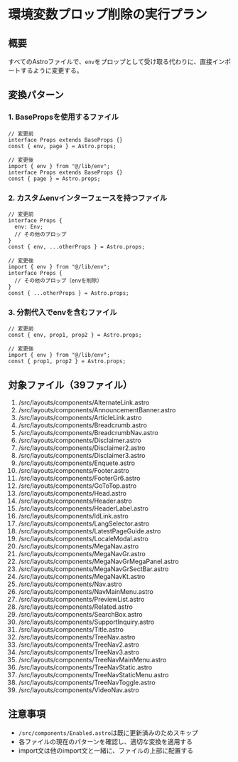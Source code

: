 # 環境変数プロップ削除の実行プラン

## 概要
すべてのAstroファイルで、`env`をプロップとして受け取る代わりに、直接インポートするように変更する。

## 変換パターン

### 1. BasePropsを使用するファイル
```astro
// 変更前
interface Props extends BaseProps {}
const { env, page } = Astro.props;

// 変更後
import { env } from "@/lib/env";
interface Props extends BaseProps {}
const { page } = Astro.props;
```

### 2. カスタムenvインターフェースを持つファイル
```astro
// 変更前
interface Props {
  env: Env;
  // その他のプロップ
}
const { env, ...otherProps } = Astro.props;

// 変更後
import { env } from "@/lib/env";
interface Props {
  // その他のプロップ（envを削除）
}
const { ...otherProps } = Astro.props;
```

### 3. 分割代入でenvを含むファイル
```astro
// 変更前
const { env, prop1, prop2 } = Astro.props;

// 変更後
import { env } from "@/lib/env";
const { prop1, prop2 } = Astro.props;
```

## 対象ファイル（39ファイル）
1. /src/layouts/components/AlternateLink.astro
2. /src/layouts/components/AnnouncementBanner.astro
3. /src/layouts/components/ArticleLink.astro
4. /src/layouts/components/Breadcrumb.astro
5. /src/layouts/components/BreadcrumbNav.astro
6. /src/layouts/components/Disclaimer.astro
7. /src/layouts/components/Disclaimer2.astro
8. /src/layouts/components/Disclaimer3.astro
9. /src/layouts/components/Enquete.astro
10. /src/layouts/components/Footer.astro
11. /src/layouts/components/FooterGr6.astro
12. /src/layouts/components/GoToTop.astro
13. /src/layouts/components/Head.astro
14. /src/layouts/components/Header.astro
15. /src/layouts/components/HeaderLabel.astro
16. /src/layouts/components/IdLink.astro
17. /src/layouts/components/LangSelector.astro
18. /src/layouts/components/LatestPageGuide.astro
19. /src/layouts/components/LocaleModal.astro
20. /src/layouts/components/MegaNav.astro
21. /src/layouts/components/MegaNavGr.astro
22. /src/layouts/components/MegaNavGrMegaPanel.astro
23. /src/layouts/components/MegaNavGrSectBar.astro
24. /src/layouts/components/MegaNavKt.astro
25. /src/layouts/components/Nav.astro
26. /src/layouts/components/NavMainMenu.astro
27. /src/layouts/components/PreviewList.astro
28. /src/layouts/components/Related.astro
29. /src/layouts/components/SearchBox.astro
30. /src/layouts/components/SupportInquiry.astro
31. /src/layouts/components/Title.astro
32. /src/layouts/components/TreeNav.astro
33. /src/layouts/components/TreeNav2.astro
34. /src/layouts/components/TreeNav3.astro
35. /src/layouts/components/TreeNavMainMenu.astro
36. /src/layouts/components/TreeNavStatic.astro
37. /src/layouts/components/TreeNavStaticMenu.astro
38. /src/layouts/components/TreeNavToggle.astro
39. /src/layouts/components/VideoNav.astro

## 注意事項
- `/src/components/Enabled.astro`は既に更新済みのためスキップ
- 各ファイルの現在のパターンを確認し、適切な変換を適用する
- import文は他のimport文と一緒に、ファイルの上部に配置する